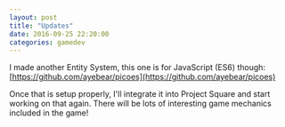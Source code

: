 ```yaml
---
layout: post
title: "Updates"
date: 2016-09-25 22:20:00
categories: gamedev
---
```


I made another Entity System, this one is for JavaScript (ES6) though: [https://github.com/ayebear/picoes](https://github.com/ayebear/picoes)

Once that is setup properly, I'll integrate it into Project Square and start working on that again. There will be lots of interesting game mechanics included in the game!
